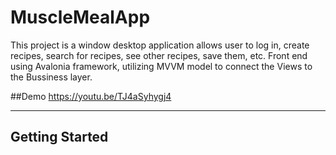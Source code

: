 # MuscleMealApp

This project is a window desktop application allows user to log in, create recipes, search for recipes, see other recipes, save them, etc.
Front end using Avalonia framework, utilizing MVVM model to connect the Views to the Bussiness layer.

##Demo
https://youtu.be/TJ4aSyhygj4

---

## **Getting Started**
